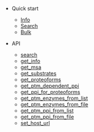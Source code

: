 * Quick start
  * [Info](quickstart.md#Info)
  * [Search](quickstart.md#Search)
  * [Bulk](quickstart.md#Bulk)

* API
  * [search](api.md#search)
  * [get_info](api.md#get_info)
  * [get_msa](api.md#get_msa)
  * [get_substrates](api.md#get_substrates)
  * [get_proteoforms](api.md#get_proteoforms)
  * [get_ptm_dependent_ppi](api.md#get_ptm_dependent_ppi)
  * [get_ppi_for_proteoforms](api.md#get_ppi_for_proteoforms)
  * [get_ptm_enzymes_from_list](api.md#get_ptm_enzymes_from_list)
  * [get_ptm_enzymes_from_file](api.md#get_ptm_enzymes_from_file)
  * [get_ptm_ppi_from_list](api.md#get_ptm_ppi_from_list)
  * [get_ptm_ppi_from_file](api.md#get_ptm_ppi_from_file)
  * [set_host_url](api.md#set_host_url)
  
